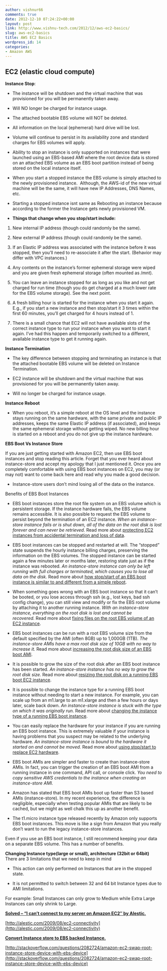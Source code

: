 ```yaml
---
author: vishnur66
comments: true
date: 2012-12-10 07:24:22+00:00
layout: post
link: http://www.vishnu-tech.com/2012/12/aws-ec2-basics/
slug: aws-ec2-basics
title: AWS EC2 Basics
wordpress_id: 14
categories:
- Amazon AWS
---
```


## EC2 (elastic cloud compute)


**Instance Stop**:



	
  * The instance will be shutdown and the virtual machine that was provisioned for you will be permanently taken away.

	
  * Will NO longer be charged for instance usage.

	
  * The attached bootable EBS volume will NOT be deleted.

	
  * All information on the local (ephemeral) hard drive will be lost.

	
  * Volume will continue to persist in its availability zone and standard charges for EBS volumes will apply.

	
  * Ability to stop an instance is only supported on instances that were launched using an EBS-based AMI where the root device data is stored on an attached EBS volume as an EBS boot partition instead of being stored on the local instance itself.

	
  * When you start a stopped instance the EBS volume is simply attached to the newly provisioned instance.  Although, the AWS-id of the new virtual machine will be the same, it will have new IP Addresses, DNS Names, etc.

	
  * Starting a stopped instance isnt same as Rebooting an instance because according to the former the Instance gets newly provisioned VM.



	
  * **Things that change when you stop/start include:**



	
  1. New internal IP address (though could randomly be the same).

	
  2. New external IP address (though could randomly be the same).

	
  3. If an Elastic IP address was associated with the instance before it was stopped, then you’ll need to re-associate it after the start. (Behavior may differ with VPC instances.)

	
  4. Any contents on the instance’s former ephemeral storage were wiped and you are given fresh ephemeral storage (often mounted as /mnt).

	
  5. You can leave an instance stopped for as long as you like and not get charged for run time (though you do get charged at a much lower rate for the EBS volume storage). See the next point.

	
  6. A fresh billing hour is started for the instance when you start it again. E.g., if you start a new instance and then stop/start it 3 times within the first 60 minutes, you’ll get charged for 4 hours instead of 1.

	
  7. There is a small chance that EC2 will not have available slots of the correct instance type to run your instance when you want to start it again. I’ve had this happen and temporarily switched to a different, available instance type to get it running again.


**Instance Termination**



	
  * The key difference between stopping and terminating an instance is that the attached bootable EBS volume will be deleted on Instance Termination.

	
  * EC2 instance will be shutdown and the virtual machine that was provisioned for you will be permanently taken away.

	
  * Will no longer be charged for instance usage.


**Instance Reboot**



	
  * When you reboot, it’s a simple reboot at the OS level and the instance stays running on the same hardware, with the same private and public IP addresses, keeps the same Elastic IP address (if associated), and keeps the same ephemeral storage without getting wiped. No new billing hour is started on a reboot and you do not give up the instance hardware.


**EBS Boot Vs Instance Store**

If you are just getting started with Amazon EC2, then use EBS boot instances and stop reading this article. Forget that you ever heard about instance-store and accept my apology that I just mentioned it. Once you are completely comfortable with using EBS boot instances on EC2, you may (or may not) want to come back here and read why you made a good decision.



	
  * Instance-store users don’t mind losing all of the data on the instance.


Benefits of EBS Boot Instances

	
  * EBS boot instances store the root file system on an EBS volume which is persistent storage. If the instance hardware fails, the EBS volume remains accessible. It is also possible to request the EBS volume to persist beyond the termination of an EC2 instance. _When an instance-store instance fails or is shut down, all of the data on the root disk is lost forever and can never be retrieved._ Read more about [protecting EC2 instances from accidental termination and loss of data](http://alestic.com/2010/01/ec2-instance-locking).

	
  * EBS boot instances can be stopped and restarted at will. The “stopped” state suspends the hourly instance billing charges, preserving the information on the EBS volumes. The stopped instance can be started again a few minutes later or months later, restoring state just as if the instance was rebooted. _An instance-store instance can only be left running with full charges or terminated, which causes you to lose all data on the disk._ Read more about [how stop/start of an EBS boot instance is similar to and different from a simple reboot](http://alestic.com/2011/09/ec2-reboot-stop-start).

	
  * When something goes wrong with an EBS boot instance so that it can’t be booted, or you lose access through ssh (e.g., lost keys, bad ssh config change), you can still view and modify or fix the EBS root volume by attaching it to another running instance. _With an instance-store instance, everything on the root disk is lost and cannot be recovered._ Read more about [fixing files on the root EBS volume of an EC2 instance](http://alestic.com/2011/02/ec2-fix-ebs-root).

	
  * EBS boot instances can be run with a root EBS volume size from the default specified by the AMI (often 8GB) up to 1,000GB (1TB). _The instance-store AMIs have a max root disk size of 10GB with no way to increase it._ Read more about [increasing the root disk size of an EBS boot AMI](http://alestic.com/2009/12/ec2-ebs-boot-resize).

	
  * It is possible to grow the size of the root disk after an EBS boot instance has been started. _An instance-store instance has no way to grow the root disk size._ Read more about [resizing the root disk on a running EBS boot EC2 instance](http://alestic.com/2010/02/ec2-resize-running-ebs-root).

	
  * It is possible to change the instance type for a running EBS boot instance without needing to start a new instance. For example, you can scale up from an m1.large to an m1.xlarge and then a few hours or days later, scale back down. _An instance-store instance is stuck with the type on which it was originally run._ Read more about [changing the instance type of a running EBS boot instance](http://alestic.com/2011/02/ec2-change-type).

	
  * You can easily replace the hardware for your instance if you are running an EBS boot instance. This is extremely valuable if your instance is having problems that you suspect may be related to the underlying hardware. _An instance-store instance is bound to the hardware it started on and cannot be moved._ Read more about [using stop/start to replace EC2 hardware](http://alestic.com/2011/02/ec2-move-hardware).

	
  * EBS boot AMIs are simpler and faster to create than instance-store AMIs. In fact, you can trigger the creation of an EBS boot AMI from a running instance in one command, API call, or console click. _You need to copy sensitive AWS credentials to the instance when creating an instance-store AMI._

	
  * Amazon has stated that EBS boot AMIs boot up faster than S3 based AMIs (instance-store). In my recent experience, the difference is negligible, especially when testing popular AMIs that are likely to be cached, but we might as well chalk this up as another benefit.

	
  * The t1.micro instance type released recently by Amazon only supports EBS boot instances. This move is like a sign from Amazon that you really don’t want to run the legacy instance-store instances.


Even if you use an EBS boot instance, I still recommend keeping your data on a separate EBS volume. This has a number of benefits.

**Changing Instance type(large or small), architecture (32bit or 64bit)**
There are 3 limitations that we need to keep in mind



	
  * This action can only performed on Instances that are in the stopped state.

	
  * It is not permitted to switch between 32 and 64 bit Instance types due to AMI limitations.


For example: Small Instances can only grow to Medium while Extra Large Instances can only shrink to Large.

**[Solved – “I can’t connect to my server on Amazon EC2″ by Alestic.](http://alestic.com/2009/08/ec2-connectivity)**

[http://alestic.com/2009/08/ec2-connectivity](http://alestic.com/2009/08/ec2-connectivity)

**[Convert Instance store to EBS backed Instance.](http://stackoverflow.com/questions/2082724/amazon-ec2-swap-root-instance-store-device-with-ebs-device)**

[http://stackoverflow.com/questions/2082724/amazon-ec2-swap-root-instance-store-device-with-ebs-device](http://stackoverflow.com/questions/2082724/amazon-ec2-swap-root-instance-store-device-with-ebs-device)
